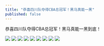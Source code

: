 ```yaml
---
title: "恭喜四川队夺得CBA总冠军！黑马真能一黑"
published: false
---
```

恭喜四川队夺得CBA总冠军！黑马真能一黑到底！

![](./1.jpg)
![](./2.jpg)
![](./3.jpg)
![](./4.jpg)
![](./5.jpg)
![](./6.jpg)
![](./7.jpg)
![](./8.jpg)
![](./9.jpg)
